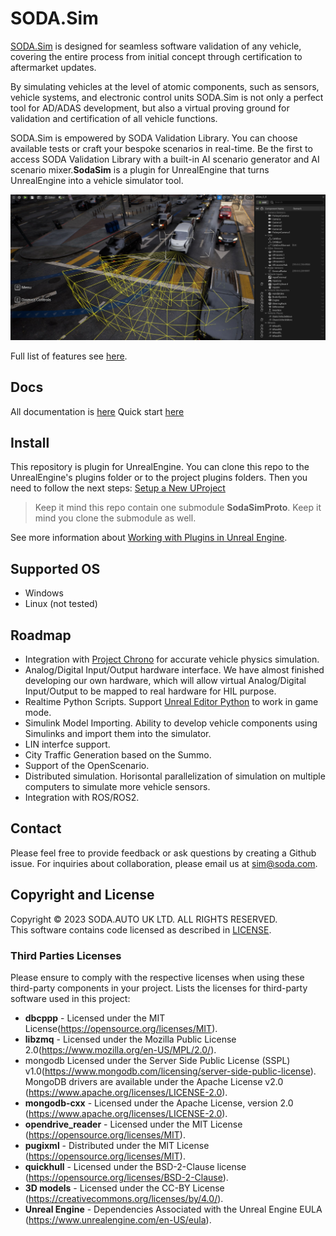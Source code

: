 # SODA.Sim  

[SODA.Sim](https://soda.auto/products/sim/index.html) is designed for seamless software validation of any vehicle, covering the entire process from initial concept through certification to aftermarket updates.

By simulating vehicles at the level of atomic components, such as sensors, vehicle systems, and electronic control units SODA.Sim is not only a perfect tool for AD/ADAS development, but also a virtual proving ground for validation and certification of all vehicle functions.

SODA.Sim is empowered by SODA Validation Library. You can choose available tests or craft your bespoke scenarios in real-time. Be the first to access SODA Validation Library with a built-in AI scenario generator and AI scenario mixer.**SodaSim** is a plugin for UnrealEngine that turns UnrealEngine into a vehicle simulator tool.  

![SodaSim](Docs/img/intro.jpg)

Full list of features see [here](https://docs.soda.auto/projects/soda-sim/en/latest/Introduction.html).  

## Docs
All documentation is [here](https://docs.soda.auto/projects/soda-sim) 
Quick start [here](https://docs.soda.auto/projects/soda-sim/en/latest/How_To/Quick_Start.html)  

## Install

This repository is plugin for UnrealEngine. You can clone this repo to the UnrealEngine's plugins folder or to the project plugins folders. Then you need to follow the next steps: [Setup a New UProject](https://docs.soda.auto/projects/soda-sim/en/latest/How_To/Setup_a_New_UProject.html)

> Keep it mind this repo contain one submodule **SodaSimProto**. Keep it mind you clone the submodule as well.

See more information about [Working with Plugins in Unreal Engine](https://docs.unrealengine.com/5.0/en-US/working-with-plugins-in-unreal-engine/).

## Supported OS
* Windows
* Linux (not tested)

## Roadmap

* Integration with [Project Chrono](https://projectchrono.org/) for accurate vehicle physics simulation.
* Analog/Digital Input/Output hardware interface. 
We have almost finished developing our own hardware, which will allow virtual Analog/Digital Input/Output to be mapped to real hardware for HIL purpose.
* Realtime Python Scripts. Support [Unreal Editor Python](https://docs.unrealengine.com/5.2/en-US/scripting-the-unreal-editor-using-python/) to work in game mode.
* Simulink Model Importing. Ability to develop vehicle components using Simulinks and import them into the simulator.
* LIN interfce support.
* City Traffic Generation based on the Summo.
* Support of the OpenScenario.
* Distributed simulation. Horisontal parallelization of simulation on multiple computers to simulate more vehicle sensors.
* Integration with ROS/ROS2.

## Contact
Please feel free to provide feedback or ask questions by creating a Github issue. For inquiries about collaboration, please email us at sim@soda.com.

## Copyright and License
Copyright © 2023 SODA.AUTO UK LTD. ALL RIGHTS RESERVED.  
This software contains code licensed as described in [LICENSE](LICENSE.md).  

### Third Parties Licenses
Please ensure to comply with the respective licenses when using these third-party components in your project.
Lists the licenses for third-party software used in this project:
* **dbcppp** - Licensed under the MIT License(https://opensource.org/licenses/MIT).
* **libzmq** - Licensed under the Mozilla Public License 2.0(https://www.mozilla.org/en-US/MPL/2.0/).
* mongodb Licensed under the Server Side Public License (SSPL) v1.0(https://www.mongodb.com/licensing/server-side-public-license). MongoDB drivers are available under the Apache License v2.0 (https://www.apache.org/licenses/LICENSE-2.0).
* **mongodb-cxx** - Licensed under the Apache License, version 2.0 (https://www.apache.org/licenses/LICENSE-2.0).
* **opendrive_reader** - Licensed under the MIT License (https://opensource.org/licenses/MIT).
* **pugixml** - Distributed under the MIT License (https://opensource.org/licenses/MIT).
* **quickhull** - Licensed under the BSD-2-Clause license (https://opensource.org/licenses/BSD-2-Clause).
* **3D models** - Licensed under the CC-BY License (https://creativecommons.org/licenses/by/4.0/).
* **Unreal Engine** - Dependencies Associated with the Unreal Engine EULA (https://www.unrealengine.com/en-US/eula).

